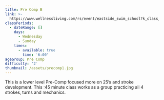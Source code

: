 ```yaml
---
title: Pre Comp B
link: >-
  https://www.wellnessliving.com/rs/event/eastside_swim_school?k_class_tab=12269&uid=0&id_class_tab=2
classPeriods:
  - dateRange: []
    days:
      - Wednesday
      - Sunday
    times:
      - available: true
        time: '6:00'
ageGroup: Pre Comp
difficulty: '2'
thumbnail: /assets/precomp1.jpg
---
```

This is a lower level Pre-Comp focused more on 25’s and stroke development.  This :45 minute class works as a group practicing all 4 strokes, turns and mechanics.
